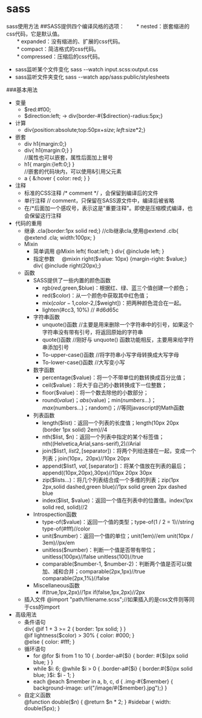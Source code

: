# sass
sass使用方法
##SASS提供四个编译风格的选项：
　　* nested：嵌套缩进的css代码，它是默认值。<br>
　　* expanded：没有缩进的、扩展的css代码。<br>
　　* compact：简洁格式的css代码。<br>
　　* compressed：压缩后的css代码。<br>
  
+ sass监听某个文件变化
    sass --watch input.scss:output.css
+ sass监听文件夹变化
    sass --watch app/sass:public/stylesheets

###基本用法
+ 变量
  * $red:#f00;
  * $direction:left;  ->  div{border-#{$direction}-radius:5px;}
+ 计算
    * div{position:absolute;top:50px+$size;left:$size*2;}
+ 嵌套
    * div h1{margin:0;}<br>
    * div{ h1{margin:0;} }<br>
    //属性也可以嵌套，属性后面加上冒号
    * h1{ margin:{left:0;} } <br>
     //嵌套的代码块内，可以使用&引用父元素
    * a { &:hover { color: red; } }<br>
+ 注释
    * 标准的CSS注释 /* comment */ ，会保留到编译后的文件
    * 单行注释 // comment，只保留在SASS源文件中，编译后被省略
    * 在/*后面加一个感叹号，表示这是"重要注释"。即使是压缩模式编译，也会保留这行注释
+ 代码的重用
    * 继承
      .cla{border:1px solid red;}
      //clb继承cla,使用@extend
      .clb{ @extend .cla; width:100px; }
    * Mixin
      * 简单调用
      @Mixin left{ float:left; }
      div{ @include left; }
      * 指定参数
      @mixin right($value: 10px) {margin-right: $value;}
      div{ @include right(20px);}
    * 函数
      * SASS提供了一些内置的颜色函数<br>
        * rgb($red,$green,$blue)：根据红、绿、蓝三个值创建一个颜色；<br>
        * red($color)：从一个颜色中获取其中红色值；<br>
        * mix($color-1,$color-2,[$weight])：把两种颜色混合在一起。<br>
        * lighten(#cc3, 10%) // #d6d65c<br>
      * 字符串函数<br>
        * unquote()函数 //主要是用来删除一个字符串中的引号，如果这个字符串没有带有引号，将返回原始的字符串<br>
        * quote()函数   //刚好与  unquote()  函数功能相反，主要用来给字符串添加引号<br>
        * To-upper-case()函数 //将字符串小写字母转换成大写字母<br>
        * To-lower-case()函数 //大写变小写<br>
      * 数字函数<br>
        * percentage($value)：将一个不带单位的数转换成百分比值；<br>
        * ceil($value)：将大于自己的小数转换成下一位整数；<br>
        * floor($value)：将一个数去除他的小数部分；<br>
        * round($value)；abs($value)；min($numbers…)；max($numbers…)；random()；//等同javascript的Math函数
      * 列表函数<br>
        * length($list)：返回一个列表的长度值；length(10px 20px (border 1px solid) 2em)//4<br>
        * nth($list, $n)：返回一个列表中指定的某个标签值；nth((Helvetica,Arial,sans-serif),2)//Arial<br>
        * join($list1, $list2, [$separator])：将两个列给连接在一起，变成一个列表；join(10px，20px)//10px 20px<br>
        * append($list1, $val, [$separator])：将某个值放在列表的最后；append((10px,20px),30px)//10px 20px 30px<br>
        * zip($lists…)：将几个列表结合成一个多维的列表；zip(1px 2px,solid dashed,green blue)//1px solid green 2px dashed blue<br>
        * index($list, $value)：返回一个值在列表中的位置值。index(1px solid red, solid)//2<br>
      * Introspection函数<br>
        * type-of($value)：返回一个值的类型；type-of(1 / 2 = 1)//string  type-of(#fff)//color<br>
        * unit($number)：返回一个值的单位；unit(1em)//em  unit(10px / 3em)//px/em<br>
        * unitless($number)：判断一个值是否带有带位；unitless(100px)//false  unitless(100)//true<br>
        * comparable($number-1, $number-2)：判断两个值是否可以做加、减和合并；comparable(2px,1px)//true  comparable(2px,1%)//false<br>
      * Miscellaneous函数
        * if(true,1px,2px)//1px  if(false,1px,2px)//2px
    * 插入文件
      @import "path/filename.scss";//如果插入的是css文件则等同于css的import
+ 高级用法  
    * 条件语句<br>
      div{ @if 1 + 3 >= 2 { border: 1px solid; } }<br>
      @if lightness($color) > 30% { color: #000; } <br>
      @else { color: #fff; }
    * 循环语句
      * for 
         @for $i from 1 to 10 { .border-a#{$i} { border: #{$i}px solid blue; } }
      * while
         $i: 6;
         @while $i > 0 { .border-a#{$i} { border:#{$i}px solid blue; }$i: $i - 1; }
      * each
         @each $member in a, b, c, d { .img-#{$member} { background-image: url("/image/#{$member}.jpg");} }  
    * 自定义函数<br>
       @function double($n) { @return $n * 2; }
       \#sidebar { width: double(5px); }
